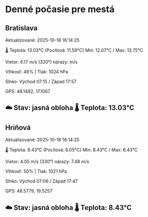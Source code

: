 ﻿# Denné počasie pre mestá

## Bratislava
Aktualizované: 2025-10-18 16:14:25

🌡️ Teplota: 13.03°C 
(Pocitová: 11.59°C)
Min: 12.07°C / Max: 13.75°C

Vietor: 6.17 m/s    (320°) 
nárazy:  m/s

Vlhkosť: 46% | Tlak: 1024 hPa

Slnko: Východ 07:15 / Západ 17:57

GPS: 48.1482, 17.1067

☁️ Stav: jasná obloha        🌡️ Teplota: 13.03°C
---

## Hriňová
Aktualizované: 2025-10-18 16:14:25

🌡️ Teplota: 8.43°C 
(Pocitová: 6.05°C)
Min: 8.43°C / Max: 8.43°C

Vietor: 4.05 m/s (330°)
nárazy: 7.48 m/s

Vlhkosť: 50% | Tlak: 1021 hPa

Slnko: Východ 07:06 / Západ 17:47

GPS: 48.5779, 19.5257

☁️ Stav: jasná obloha        🌡️ Teplota: 8.43°C
---

